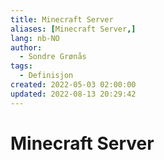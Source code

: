 ```yaml
---
title: Minecraft Server
aliases: [Minecraft Server,]
lang: nb-NO
author:
  - Sondre Grønås
tags:
  - Definisjon
created: 2022-05-03 02:00:00
updated: 2022-08-13 20:29:42
---
```

# Minecraft Server
